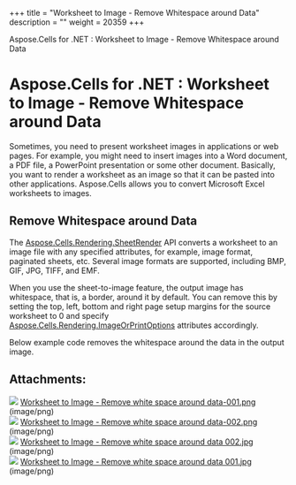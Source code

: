+++
title = "Worksheet to Image - Remove Whitespace around Data" 
description = "" 
weight = 20359 
+++

Aspose.Cells for .NET : Worksheet to Image - Remove Whitespace around Data  

# Aspose.Cells for .NET : Worksheet to Image - Remove Whitespace around Data


Sometimes, you need to present worksheet images in applications or web pages. For example, you might need to insert images into a Word document, a PDF file, a PowerPoint presentation or some other document. Basically, you want to render a worksheet as an image so that it can be pasted into other applications. Aspose.Cells allows you to convert Microsoft Excel worksheets to images.

## Remove Whitespace around Data

The [Aspose.Cells.Rendering.SheetRender](https://apireference.aspose.com/net/cells/aspose.cells.rendering/sheetrender) API converts a worksheet to an image file with any specified attributes, for example, image format, paginated sheets, etc. Several image formats are supported, including BMP, GIF, JPG, TIFF, and EMF.

When you use the sheet-to-image feature, the output image has whitespace, that is, a border, around it by default. You can remove this by setting the top, left, bottom and right page setup margins for the source worksheet to 0 and specify [Aspose.Cells.Rendering.ImageOrPrintOptions](https://apireference.aspose.com/net/cells/aspose.cells.rendering/imageorprintoptions) attributes accordingly.

Below example code removes the whitespace around the data in the output image.

## Attachments:

![](https://docs2.aspose.com/cells/net/images/icons/bullet_blue.gif) [Worksheet to Image - Remove white space around data-001.png](https://docs2.aspose.com/cells/net/attachments/5017572/5112551.png) (image/png)  
![](https://docs2.aspose.com/cells/net/images/icons/bullet_blue.gif) [Worksheet to Image - Remove white space around data-002.png](https://docs2.aspose.com/cells/net/attachments/5017572/5112548.png) (image/png)  
![](https://docs2.aspose.com/cells/net/images/icons/bullet_blue.gif) [Worksheet to Image - Remove white space around data 002.jpg](https://docs2.aspose.com/cells/net/attachments/5017572/5112549.jpg) (image/png)  
![](https://docs2.aspose.com/cells/net/images/icons/bullet_blue.gif) [Worksheet to Image - Remove white space around data 001.jpg](https://docs2.aspose.com/cells/net/attachments/5017572/5112546.jpg) (image/png)  


